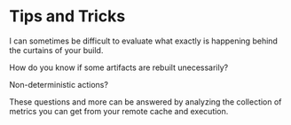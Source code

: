 # Tips and Tricks

I can sometimes be difficult to evaluate what exactly is happening behind the curtains of your build.

How do you know if some artifacts are rebuilt unecessarily?

Non-deterministic actions?

These questions and more can be answered by analyzing the collection of metrics you can get from your remote cache and execution.
